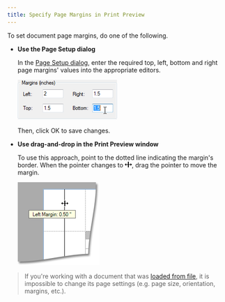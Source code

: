 ```yaml
---
title: Specify Page Margins in Print Preview
---
```

To set document page margins, do one of the following.
* **Use the Page Setup dialog**
	
	In the [Page Setup dialog](../../../../../interface-elements-for-desktop/articles/print-preview/print-preview-for-winforms/printing-and-page-setup/change-printing-settings-via-the-page-setup-dialog.md), enter the required top, left, bottom and right page margins' values into the appropriate editors.
	
	![previewPageSetupMargins](../../../../images/Img7309.png)
	
	Then, click OK to save changes.
* **Use drag-and-drop in the Print Preview window**
	
	To use this approach, point to the dotted line indicating the margin's border. When the pointer changes to ![cursorMargin](../../../../images/Img7305.gif), drag the pointer to move the margin.
	
	![previewMargins](../../../../images/Img7304.png)

> If you're working with a document that was [loaded from file](../../../../../interface-elements-for-desktop/articles/print-preview/print-preview-for-winforms/file-management/load-a-print-preview-from-a-file.md), it is impossible to change its page settings (e.g. page size, orientation, margins, etc.).